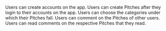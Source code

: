 Users can create accounts on the app.
Users can create Pitches after they login to their accounts on the app.
Users can choose the categories under which their Pitches fall.
Users can comment on the Pitches of other users.
Users can read comments on the respective Pitches that they read.
